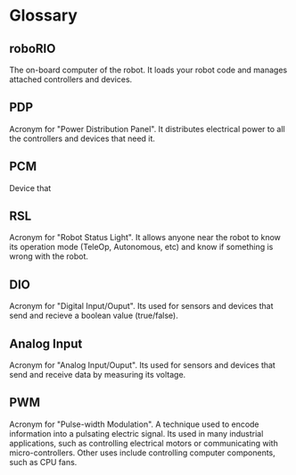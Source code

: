 # Glossary

## roboRIO

The on-board computer of the robot. It loads your robot code and manages attached controllers and devices. 

## PDP

Acronym for "Power Distribution Panel". It distributes electrical power to all the controllers and devices that need it.

## PCM

Device that

## RSL

Acronym for "Robot Status Light". It allows anyone near the robot to know its operation mode (TeleOp, Autonomous, etc) and know if something is wrong with the robot.

## DIO

Acronym for "Digital Input/Ouput". Its used for sensors and devices that send and recieve a boolean value (true/false).

## Analog Input

Acronym for "Analog Input/Ouput". Its used for sensors and devices that send and receive data by measuring its voltage.

## PWM

Acronym for "Pulse-width Modulation". A technique used to encode information into a pulsating electric signal. Its used in many industrial applications, such as controlling electrical motors or communicating with micro-controllers. Other uses include controlling computer components, such as CPU fans.
